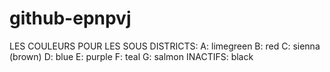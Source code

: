 # github-epnpvj

LES COULEURS POUR LES SOUS DISTRICTS:
A: limegreen
B: red
C: sienna (brown)
D: blue
E: purple
F: teal
G: salmon
INACTIFS: black
